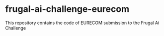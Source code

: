 # frugal-ai-challenge-eurecom
This repository contains the code of EURECOM submission to the Frugal Ai Challenge
